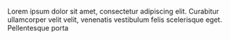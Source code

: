 Lorem ipsum dolor sit amet, consectetur adipiscing elit. Curabitur ullamcorper velit velit, venenatis vestibulum felis scelerisque eget. Pellentesque porta 